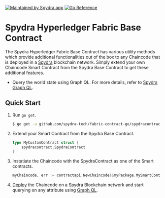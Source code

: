 [![Maintained by Spydra.app](https://img.shields.io/badge/maintained%20by-spydra.app-blueviolet)](https://www.spydra.app/?utm_source=github&utm_medium=fabric_contract)
[![Go Reference](https://pkg.go.dev/badge/github.com/spydra-tech/fabric-contract-go.svg)](https://pkg.go.dev/github.com/spydra-tech/fabric-contract-go)
# Spydra Hyperledger Fabric Base Contract

The Spydra Hyperledger Fabric Base Contract has various utility methods which provide additional functionalities out of the box to any Chaincode that is deployed in a [Spydra](https://www.spydra.app/?utm_source=github&utm_medium=fabric_contract) blockchain network. Simply extend your own Chaincode Smart Contract from the Spydra Base Contract to get these additional features.

- Query the world state using Graph QL. For more details, refer to [Spydra Graph QL](https://docs.spydra.app/products-overview/graphql).

## Quick Start
1. Run `go get`.
    ```sh
    $ go get -u github.com/spydra-tech/fabric-contract-go/spydracontract
    ```
2. Extend your Smart Contract from the Spydra Base Contract.
    ```go
    type MyCustomContract struct {
	    spydracontract.SpydraContract
    }
    ```
3. Instatiate the Chaincode with the SpydraContract as one of the Smart contracts.
    ```go
    myChaincode, err := contractapi.NewChaincode(&myPackage.MySmartContract{}, &spydracontract.SpydraContract{})
    ```

4. [Deploy](https://docs.spydra.app/how-to/apps/deploy-app) the Chaincode on a Spydra Blockchain network and start querying on any attribute using [Graph QL](https://docs.spydra.app/products-overview/graphql).